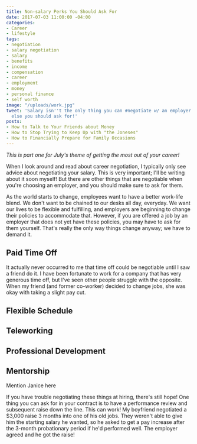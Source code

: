 ```yaml
---
title: Non-salary Perks You Should Ask For
date: 2017-07-03 11:00:00 -04:00
categories:
- Career
- lifestyle
tags:
- negotiation
- salary negotiation
- salary
- benefits
- income
- compensation
- career
- employment
- money
- personal finance
- self worth
image: "/uploads/work.jpg"
tweet: 'Salary isn''t the only thing you can #negotiate w/ an employer. Find out what
  else you should ask for!'
posts:
- How to Talk to Your Friends about Money
- How to Stop Trying to Keep Up with "the Joneses"
- How to Financially Prepare for Family Occasions
---
```


*This is part one for July's theme of getting the most out of your career!*

When I look around and read about career negotiation, I typically only see advice about negotiating your salary. This is very important; I'll be writing about it soon myself! But there are other things that are negotiable when you're choosing an employer, and you should make sure to ask for them. 

As the world starts to change, employees want to have a better work-life blend. We don't want to be chained to our desks all day, everyday. We want our lives to be flexible and fulfilling, and employers are beginning to change their policies to accommodate that. However, if you are offered a job by an employer that does not yet have these policies, you may have to ask for them yourself. That's really the only way things change anyway; we have to demand it.

## Paid Time Off

It actually never occurred to me that time off could be negotiable until I saw a friend do it. I have been fortunate to work for a company that has very generous time off, but I've seen other people struggle with the opposite. When my friend (and former co-worker) decided to change jobs, she was okay with taking a slight pay cut. 

## Flexible Schedule

## Teleworking

## Professional Development

## Mentorship

Mention Janice here

If you have trouble negotiating these things at hiring, there's still hope! One thing you can ask for in your contract is to have a performance review and subsequent raise down the line. This can work! My boyfriend negotiated a $3,000 raise 3 months into one of his old jobs. They weren't able to give him the starting salary he wanted, so he asked to get a pay increase after the 3-month probationary period if he'd performed well. The employer agreed and he got the raise!
